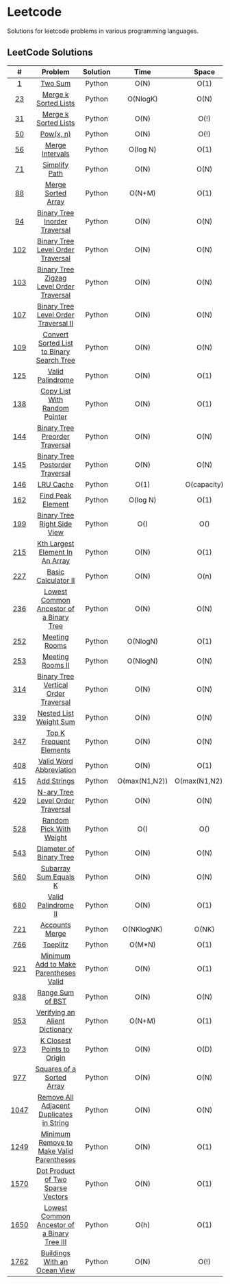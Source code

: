 # Leetcode

Solutions for leetcode problems in various programming languages.

## LeetCode Solutions 

|                                         #                                          |                                                    Problem                                                    | Solution |     Time      |      Space      | Difficulty |
| :--------------------------------------------------------------------------------: | :-----------------------------------------------------------------------------------------------------------: | :------: | :-----------: | :-------------: | :--------: |
|                    [1](https://leetcode.com/problems/two-sum/)                     |                                        [Two Sum](/Python/1_Two_Sum.py)                                        |  Python  |     O(N)      |      O(1)       |    Easy    |
|             [23](https://leetcode.com/problems/merge-k-sorted-lists/)              |                          [Merge k Sorted Lists](/Python/23_Merge_k_Sorted_Lists.py)                           |  Python  |   O(NlogK)    |      O(N)       |    Hard    |
|               [31](https://leetcode.com/problems/next-permutation/)                |                           [Merge k Sorted Lists](/Python/31_Next_Permutation.py.py)                           |  Python  |     O(N)      |      O(!)       |   Medium   |
|                    [50](https://leetcode.com/problems/powx-n/)                     |                                [Pow(x, n)](/Python/31_Next_Permutation.py.py)                                 |  Python  |     O(N)      |      O(!)       |   Medium   |
|                [56](https://leetcode.com/problems/merge-intervals/)                |                                   [Merge Intervals](/Python/50_Pow(x,n).py)                                   |  Python  |   O(log N)    |      O(1)       |   Medium   |
|                 [71](https://leetcode.com/problems/simplify-path/)                 |                                 [Simplify Path](/Python/71_Simplify_Path.py)                                  |  Python  |     O(N)      |      O(N)       |   Medium   |
|              [88](https://leetcode.com/problems/merge-sorted-array/)               |                             [Merge Sorted Array](Python/88_Merge_Sorted_Array.py)                             |  Python  |    O(N+M)     |      O(1)       |    Easy    |
|         [94](https://leetcode.com/problems/binary-tree-inorder-traversal/)         |                  [Binary Tree Inorder Traversal](Python/94_Binary_Tree_Inorder_Traversal.py)                  |  Python  |     O(N)      |      O(N)       |    Easy    |
|      [102](https://leetcode.com/problems/binary-tree-level-order-traversal/)       |             [Binary Tree Level Order Traversal](/Python/102_Binary_Tree_Level_Order_Traversal.py)             |  Python  |     O(N)      |      O(N)       |    Easy    |
|   [103](https://leetcode.com/problems/binary-tree-zigzag-level-order-traversal/)   |      [Binary Tree Zigzag Level Order Traversal](/Python/103_Binary_Tree_Zigzag_Level_Order_Traversal.py)      |  Python  |     O(N)      |      O(N)       |   Medium   |
|     [107](https://leetcode.com/problems/binary-tree-level-order-traversal-ii/)     |          [Binary Tree Level Order Traversal II](/Python/107_Binary_Tree_Level_Order_Traversal_II.py)          |  Python  |     O(N)      |      O(N)       |   Medium   |
|  [109](https://leetcode.com/problems/convert-sorted-list-to-binary-search-tree/)   |     [Convert Sorted List to Binary Search Tree](/Python/109_Convert_Sorted_List_To_Binary_Search_Tree.py)     |  Python  |     O(N)      |      O(N)       |   Medium   |
|               [125](https://leetcode.com/problems/valid-palindrome/)               |                              [Valid Palindrome](/Python/125_Valid_Palindrome.py)                              |  Python  |     O(N)      |      O(1)       |    Easy    |
|        [138](https://leetcode.com/problems/copy-list-with-random-pointer/)         |                 [Copy List With Random Pointer](/Python/138_Copy_List_With_Random_Pointer.py)                 |  Python  |     O(N)      |      O(1)       |    Easy    |
|        [144](https://leetcode.com/problems/binary-tree-preorder-traversal/)        |                [Binary Tree Preorder Traversal](/Python/144_Binary_Tree_Preorder_Traversal.py)                |  Python  |     O(N)      |      O(N)       |    Easy    |
|       [145](https://leetcode.com/problems/binary-tree-postorder-traversal/)        |               [Binary Tree Postorder Traversal](/Python/145_Binary_Tree_Postorder_Traversal.py)               |  Python  |     O(N)      |      O(N)       |    Easy    |
|                  [146](https://leetcode.com/problems/lru-cache/)                   |                                     [LRU Cache](/Python/146_LRU_Cache.py)                                     |  Python  |     O(1)      |   O(capacity)   |   Medium   |
|              [162](https://leetcode.com/problems/find-peak-element/)               |                             [Find Peak Element](/Python/162_Find_Peak_Element.py)                             |  Python  |   O(log N)    |      O(1)       |   Medium   |
|         [199](https://leetcode.com/problems/binary-tree-right-side-view/)          |                   [Binary Tree Right Side View](/Python/199_Binary_Tree_Right_Side_View.py)                   |  Python  |      O()      |       O()       |   Medium   |
|       [215](https://leetcode.com/problems/kth-largest-element-in-an-array/)        |               [Kth Largest Element In An Array](/Python/215_Kth_Largest_Element_In_An_Array.py)               |  Python  |     O(N)      |      O(1)       |   Medium   |
|             [227](https://leetcode.com/problems/basic-calculator-ii/)              |                           [Basic Calculator II](/Python/227_Basic_Calculator_II.py)                           |  Python  |     O(N)      |      O(n)       |   Medium   |
|   [236](https://leetcode.com/problems/lowest-common-ancestor-of-a-binary-tree/)    |       [Lowest Common Ancestor of a Binary Tree](/Python/236_Lowest_Common_Ancestor_Of_A_Binary_Tree.py)       |  Python  |     O(N)      |      O(N)       |   Medium   |
|                [252](https://leetcode.com/problems/meeting-rooms/)                 |                                 [Meeting Rooms](/Python/252_Meeting_Rooms.py)                                 |  Python  |   O(NlogN)    |      O(1)       |    Easy    |
|               [253](https://leetcode.com/problems/meeting-rooms-ii/)               |                              [Meeting Rooms II](/Python/253_Meeting_Rooms_II.py)                              |  Python  |   O(NlogN)    |      O(N)       |   Medium   |
|     [314](https://leetcode.com/problems/binary-tree-vertical-order-traversal/)     |          [Binary Tree Vertical Order Traversal](/Python/314_Binary_Tree_Vertical_Order_Traversal.py)          |  Python  |     O(N)      |      O(N)       |   Medium   |
|            [339](https://leetcode.com/problems/nested-list-weight-sum/)            |                        [Nested List Weight Sum](/Python/339_Nested_List_Weight_Sum.py)                        |  Python  |     O(N)      |      O(N)       |   Medium   |
|           [347](https://leetcode.com/problems/top-k-frequent-elements/)            |                       [Top K Frequent Elements](/Python/347_Top_K_Frequent_Elements.py)                       |  Python  |     O(N)      |      O(N)       |   Medium   |
|           [408](https://leetcode.com/problems/valid-word-abbreviation/)            |                       [Valid Word Abbreviation](/Python/408_Valid_Work_Abbreviation.py)                       |  Python  |     O(N)      |      O(1)       |    Easy    |
|                 [415](https://leetcode.com/problems/add-strings/)                  |                                   [Add Strings](/Python/415_Add_Strings.py)                                   |  Python  | O(max(N1,N2)) | O(max(N1,N2)+1) |    Easy    |
|       [429](https://leetcode.com/problems/n-ary-tree-level-order-traversal/)       |              [N-ary Tree Level Order Traversal](/Python/429_N-ary_Tree_LeveL_Order_Traversal.py)              |  Python  |     O(N)      |      O(N)       |   Medium   |
|           [528](https://leetcode.com/problems/random-pick-with-weight/)            |                       [Random Pick With Weight](/Python/528_Random_Pick_With_Weight.py)                       |  Python  |      O()      |       O()       |   Medium   |
|           [543](https://leetcode.com/problems/diameter-of-binary-tree/)            |                       [Diameter of Binary Tree](/Python/543_Diameter_Of_Binary_Tree.py)                       |  Python  |     O(N)      |      O(N)       |    Easy    |
|            [560](https://leetcode.com/problems/subarray-sum-equals-k/)             |                         [Subarray Sum Equals K](/Python/560_Subarray_Sum_Equals_K.py)                         |  Python  |     O(N)      |      O(N)       |   Medium   |
|             [680](https://leetcode.com/problems/valid-palindrome-ii/)              |                           [Valid Palindrome II](/Python/680_Valid_Palindrome_II.py)                           |  Python  |     O(N)      |      O(1)       |    Easy    |
|                [721](https://leetcode.com/problems/accounts-merge/)                |                                [Accounts Merge](/Python/721_Accounts_Merge.py)                                |  Python  |  O(NKlogNK)   |      O(NK)      |   Medium   |
|               [766](https://leetcode.com/problems/toeplitz-matrix/)                |                                  [Toeplitz](/Python/766_Toeplitz_Matrix.py)                                   |  Python  |    O(M*N)     |      O(1)       |    Easy    |
|    [921](https://leetcode.com/problems/minimum-add-to-make-parentheses-valid/)     |         [Minimum Add to Make Parentheses Valid](/Python/921_Minimum_Add_To_Make_Parentheses_Valid.py)         |  Python  |     O(N)      |      O(1)       |   Medium   |
|               [938](https://leetcode.com/problems/range-sum-of-bst/)               |                              [Range Sum of BST](/Python/938_Range_Sum_of_BST.py)                              |  Python  |     O(N)      |      O(N)       |    Easy    |
|        [953](https://leetcode.com/problems/verifying-an-alien-dictionary/)         |                [Verifying an Alient Dictionary](/Python/953_Verifying_An_Alient_Dictionary.py)                |  Python  |    O(N+M)     |      O(1)       |    Easy    |
|          [973](https://leetcode.com/problems/k-closest-points-to-origin/)          |                    [K Closest Points to Origin](/Python/973_K_Closest_Points_To_Origin.py)                    |  Python  |     O(N)      |      O(D)       |   Medium   |
|          [977](https://leetcode.com/problems/squares-of-a-sorted-array/)           |                     [Squares of a Sorted Array](/Python/977_Squares_Of_A_Sorted_Array.py)                     |  Python  |     O(N)      |      O(N)       |    Easy    |
|  [1047](https://leetcode.com/problems/remove-all-adjacent-duplicates-in-string/)   |     [Remove All Adjacent Duplicates in String](/Python/1047_Remove_All_Adjacent_Duplicates_In_String.py)      |  Python  |     O(N)      |      O(N)       |    Easy    |
|  [1249](https://leetcode.com/problems/minimum-remove-to-make-valid-parentheses/)   |     [Minimum Remove to Make Valid Parentheses](/Python/1249_Minimum_Remove_to_Make_Valid_Parentheses.py)      |  Python  |     O(N)      |      O(1)       |   Medium   |
|      [1570](https://leetcode.com/problems/dot-product-of-two-sparse-vectors/)      |            [Dot Product of Two Sparse Vectors](/Python/1570_Dot_Product_of_Two_Sparse_Vectors.py)             |  Python  |     O(N)      |      O(1)       |   Medium   |
| [1650](https://leetcode.com/problems/lowest-common-ancestor-of-a-binary-tree-iii/) | [Lowest Common Ancestor of a Binary Tree III](/Python/1650_Lowest_Common_Ancestor_Of_A_Binary_Tree_III.py.py) |  Python  |     O(h)      |      O(1)       |   Medium   |
|        [1762](https://leetcode.com/problems/buildings-with-an-ocean-view/)         |                [Buildings With an Ocean View](/Python/1762_Buildings_With_An_Ocean_View.py.py)                |  Python  |     O(N)      |      O(!)       |   Medium   |
